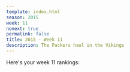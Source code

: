 ```yaml
---
template: index.html
season: 2015
week: 11
nonext: true
permalink: false
title: 2015 - Week 11
description: The Packers haul in the Vikings
---
```


Here's your week 11 rankings:

